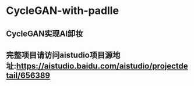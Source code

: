 # CycleGAN-with-padlle
## CycleGAN实现AI卸妆
## 完整项目请访问aistudio项目源地址:https://aistudio.baidu.com/aistudio/projectdetail/656389
